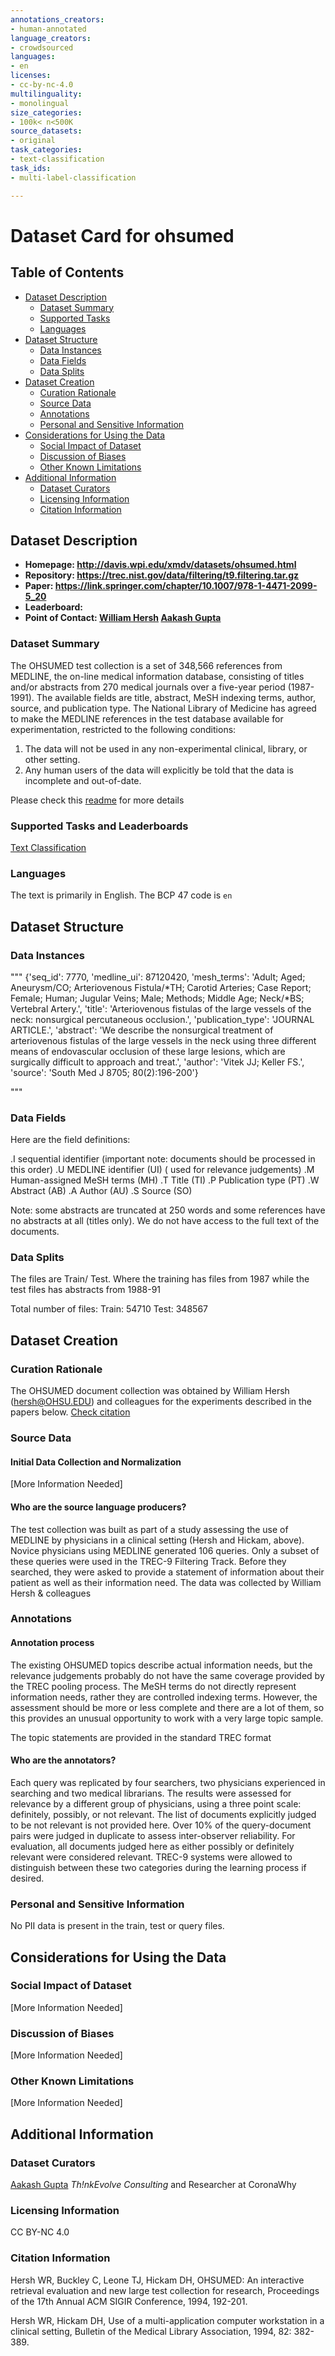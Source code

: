 ```yaml
---
annotations_creators:
- human-annotated
language_creators:
- crowdsourced
languages:
- en
licenses:
- cc-by-nc-4.0
multilinguality:
- monolingual
size_categories:
- 100k< n<500K
source_datasets:
- original
task_categories:
- text-classification
task_ids:
- multi-label-classification

---
```


# Dataset Card for ohsumed

## Table of Contents
- [Dataset Description](#dataset-description)
  - [Dataset Summary](#dataset-summary)
  - [Supported Tasks](#supported-tasks-and-leaderboards)
  - [Languages](#languages)
- [Dataset Structure](#dataset-structure)
  - [Data Instances](#data-instances)
  - [Data Fields](#data-fields)
  - [Data Splits](#data-splits)
- [Dataset Creation](#dataset-creation)
  - [Curation Rationale](#curation-rationale)
  - [Source Data](#source-data)
  - [Annotations](#annotations)
  - [Personal and Sensitive Information](#personal-and-sensitive-information)
- [Considerations for Using the Data](#considerations-for-using-the-data)
  - [Social Impact of Dataset](#social-impact-of-dataset)
  - [Discussion of Biases](#discussion-of-biases)
  - [Other Known Limitations](#other-known-limitations)
- [Additional Information](#additional-information)
  - [Dataset Curators](#dataset-curators)
  - [Licensing Information](#licensing-information)
  - [Citation Information](#citation-information)

## Dataset Description

- **Homepage: http://davis.wpi.edu/xmdv/datasets/ohsumed.html**
- **Repository: https://trec.nist.gov/data/filtering/t9.filtering.tar.gz**
- **Paper: https://link.springer.com/chapter/10.1007/978-1-4471-2099-5_20**
- **Leaderboard:**
- **Point of Contact: [William Hersh](mailto:hersh@OHSU.EDU) [Aakash Gupta](mailto:aakashg80@gmail.com)**

### Dataset Summary

The OHSUMED test collection is a set of 348,566 references from
MEDLINE, the on-line medical information database, consisting of
titles and/or abstracts from 270 medical journals over a five-year
period (1987-1991). The available fields are title, abstract, MeSH
indexing terms, author, source, and publication type. The National
Library of Medicine has agreed to make the MEDLINE references in the
test database available for experimentation, restricted to the
following conditions:

1. The data will not be used in any non-experimental clinical,
library, or other setting.
2.  Any human users of the data will explicitly be told that the data
is incomplete and out-of-date.

Please check this [readme](https://trec.nist.gov/data/filtering/README.t9.filtering) for more details


### Supported Tasks and Leaderboards

[Text Classification](https://paperswithcode.com/sota/text-classification-on-ohsumed)

### Languages

The text is primarily in English. The BCP 47 code is `en`

## Dataset Structure

### Data Instances

"""
{'seq_id': 7770,
  'medline_ui': 87120420,
  'mesh_terms': 'Adult; Aged; Aneurysm/CO; Arteriovenous Fistula/*TH; Carotid Arteries; Case Report; Female; Human; Jugular Veins; Male; Methods; Middle Age; Neck/*BS; Vertebral Artery.',
  'title': 'Arteriovenous fistulas of the large vessels of the neck: nonsurgical percutaneous occlusion.',
  'publication_type': 'JOURNAL ARTICLE.',
  'abstract': 'We describe the nonsurgical treatment of arteriovenous fistulas of the large vessels in the neck using three different means of endovascular occlusion of these large lesions, which are surgically difficult to approach and treat.',
  'author': 'Vitek JJ; Keller FS.',
  'source': 'South Med J 8705; 80(2):196-200'}

"""


### Data Fields

Here are the field definitions:

 .I      sequential identifier 
   (important note: documents should be processed in this order)
 .U      MEDLINE identifier (UI) 
   (<DOCNO> used for relevance judgements)
 .M      Human-assigned MeSH terms (MH)
 .T      Title (TI)
 .P      Publication type (PT)
 .W      Abstract (AB)
 .A      Author (AU)
 .S      Source (SO)

Note: some abstracts are truncated at 250 words and some references
have no abstracts at all (titles only). We do not have access to the
full text of the documents.

### Data Splits

The files are Train/ Test. Where the training has files from 1987 while the test files has abstracts from 1988-91

Total number of files:
Train: 54710
Test: 348567


## Dataset Creation

### Curation Rationale

The OHSUMED document collection was obtained by William Hersh
(hersh@OHSU.EDU) and colleagues for the experiments described in the
papers below. [Check citation](#citation-information)

### Source Data

#### Initial Data Collection and Normalization

[More Information Needed]

#### Who are the source language producers?

The test collection was built as part of a study assessing the use of
MEDLINE by physicians in a clinical setting (Hersh and Hickam, above).
Novice physicians using MEDLINE generated 106 queries. Only a subset
of these queries were used in the TREC-9 Filtering Track. Before
they searched, they were asked to provide a statement of information
about their patient as well as their information need.
The data was collected by William Hersh & colleagues

### Annotations

#### Annotation process

The existing OHSUMED topics describe actual information needs, but the
relevance judgements probably do not have the same coverage provided
by the TREC pooling process. The MeSH terms do not directly represent
information needs, rather they are controlled indexing terms. However,
the assessment should be more or less complete and there are a lot of
them, so this provides an unusual opportunity to work with a very
large topic sample.

The topic statements are provided in the standard TREC format 

#### Who are the annotators?

Each query was replicated by four searchers, two physicians
experienced in searching and two medical librarians.  The results were
assessed for relevance by a different group of physicians, using a
three point scale: definitely, possibly, or not relevant.  The list of
documents explicitly judged to be not relevant is not provided here.
Over 10% of the query-document pairs were judged in duplicate to
assess inter-observer reliability.  For evaluation, all documents
judged here as either possibly or definitely relevant were
considered relevant.  TREC-9 systems were allowed to distinguish
between these two categories during the learning process if desired.

### Personal and Sensitive Information

No PII data is present in the train, test or query files. 

## Considerations for Using the Data

### Social Impact of Dataset

[More Information Needed]

### Discussion of Biases

[More Information Needed]

### Other Known Limitations

[More Information Needed]

## Additional Information

### Dataset Curators

[Aakash Gupta](mailto:aakashg80@gmail.com) 
*Th!nkEvolve Consulting* and Researcher at CoronaWhy

### Licensing Information

CC BY-NC 4.0

### Citation Information

Hersh WR, Buckley C, Leone TJ, Hickam DH, OHSUMED: An interactive
retrieval evaluation and new large test collection for research, 
Proceedings of the 17th Annual ACM SIGIR Conference, 1994, 192-201.

Hersh WR, Hickam DH, Use of a multi-application computer workstation
in a clinical setting, Bulletin of the Medical Library Association,
1994, 82: 382-389.
